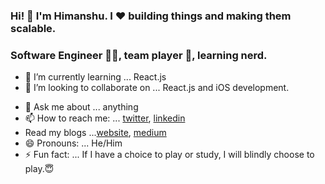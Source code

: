 ### Hi! 👋 I'm Himanshu. I ❤️ building things and making them scalable.
### Software Engineer 👨‍💻, team player 🤝, learning nerd.
<!--
- 🔭 I’m currently working on ...
-->
- 🌱 I’m currently learning ... React.js
- 👯 I’m looking to collaborate on ... React.js and iOS development.
<!--
- 🤔 I’m looking for help with ...
-->
- 💬 Ask me about ... anything
- 📫 How to reach me: ... [twitter](https://twitter.com/nomadicsheldon), [linkedin](https://www.linkedin.com/in/nomadicsheldon/)
- Read my blogs ...[website](https://www.himanshurajput.com/blogs), [medium](https://medium.com/@nomadicsheldon)
- 😄 Pronouns: ... He/Him
- ⚡ Fun fact: ... If I have a choice to play or study, I will blindly choose to play.😇


